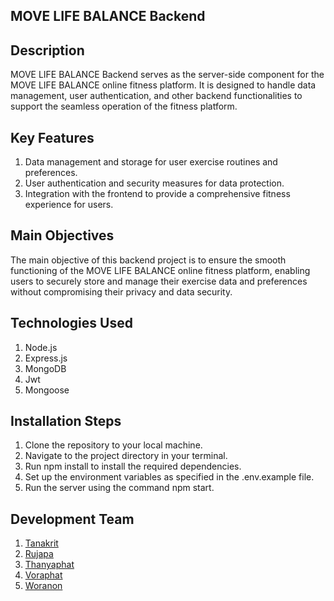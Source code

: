 ## MOVE LIFE BALANCE Backend


## Description
MOVE LIFE BALANCE Backend serves as the server-side component for the MOVE LIFE BALANCE online fitness platform. It is designed to handle data management, user authentication, and other backend functionalities to support the seamless operation of the fitness platform.

## Key Features
1. Data management and storage for user exercise routines and preferences.
2. User authentication and security measures for data protection.
3. Integration with the frontend to provide a comprehensive fitness experience for users.

## Main Objectives
The main objective of this backend project is to ensure the smooth functioning of the MOVE LIFE BALANCE online fitness platform, enabling users to securely store and manage their exercise data and preferences without compromising their privacy and data security.

## Technologies Used
1. Node.js
2. Express.js
3. MongoDB
4. Jwt
5. Mongoose


## Installation Steps
1. Clone the repository to your local machine.
2. Navigate to the project directory in your terminal.
3. Run npm install to install the required dependencies.
4. Set up the environment variables as specified in the .env.example file.
5. Run the server using the command npm start.

## Development Team 
1. [Tanakrit](https://github.com/TanakritFey)
2. [Rujapa](https://github.com/Rujapa215)
3. [Thanyaphat](https://github.com/Tanni54)
4. [Voraphat](https://github.com/Voraphat)
5. [Woranon](https://github.com/timworanon)

